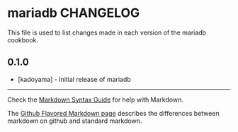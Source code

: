 mariadb CHANGELOG
=================

This file is used to list changes made in each version of the mariadb cookbook.

0.1.0
-----
- [kadoyama] - Initial release of mariadb

- - -
Check the [Markdown Syntax Guide](http://daringfireball.net/projects/markdown/syntax) for help with Markdown.

The [Github Flavored Markdown page](http://github.github.com/github-flavored-markdown/) describes the differences between markdown on github and standard markdown.
